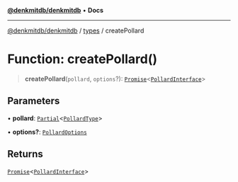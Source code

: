 [**@denkmitdb/denkmitdb**](../../README.md) • **Docs**

***

[@denkmitdb/denkmitdb](../../modules.md) / [types](../README.md) / createPollard

# Function: createPollard()

> **createPollard**(`pollard`, `options`?): [`Promise`](https://developer.mozilla.org/docs/Web/JavaScript/Reference/Global_Objects/Promise)\<[`PollardInterface`](../interfaces/PollardInterface.md)\>

## Parameters

• **pollard**: [`Partial`](https://www.typescriptlang.org/docs/handbook/utility-types.html#partialtype)\<[`PollardType`](../type-aliases/PollardType.md)\>

• **options?**: [`PollardOptions`](../type-aliases/PollardOptions.md)

## Returns

[`Promise`](https://developer.mozilla.org/docs/Web/JavaScript/Reference/Global_Objects/Promise)\<[`PollardInterface`](../interfaces/PollardInterface.md)\>
